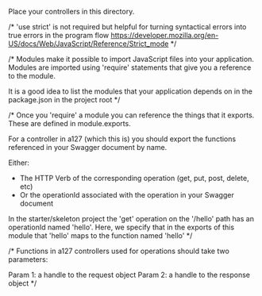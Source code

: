 Place your controllers in this directory.



/*
 'use strict' is not required but helpful for turning syntactical errors into true errors in the program flow
 https://developer.mozilla.org/en-US/docs/Web/JavaScript/Reference/Strict_mode
*/

/*
 Modules make it possible to import JavaScript files into your application.  Modules are imported
 using 'require' statements that give you a reference to the module.

  It is a good idea to list the modules that your application depends on in the package.json in the project root
 */

/*
 Once you 'require' a module you can reference the things that it exports.  These are defined in module.exports.

 For a controller in a127 (which this is) you should export the functions referenced in your Swagger document by name.

 Either:
  - The HTTP Verb of the corresponding operation (get, put, post, delete, etc)
  - Or the operationId associated with the operation in your Swagger document

  In the starter/skeleton project the 'get' operation on the '/hello' path has an operationId named 'hello'.  Here,
  we specify that in the exports of this module that 'hello' maps to the function named 'hello'
 */

/*
  Functions in a127 controllers used for operations should take two parameters:

  Param 1: a handle to the request object
  Param 2: a handle to the response object
 */
